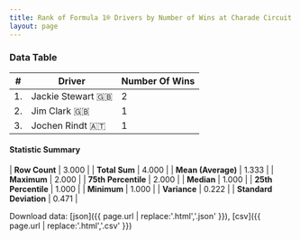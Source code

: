 ```yaml
---
title: Rank of Formula 1® Drivers by Number of Wins at Charade Circuit
layout: page
---
```


<canvas id="chart" width="400" height="180"></canvas>
<script>
var data = {
    "datasets": [
        {
            "backgroundColor": [
                "#f3a935",
                "#f3a935",
                "#f3a935"
            ],
            "borderColor": [
                "#f68639",
                "#f68639",
                "#f68639"
            ],
            "borderWidth": 1,
            "data": [
                2.0,
                1.0,
                1.0
            ],
            "label": "Number Of Wins"
        }
    ],
    "labels": [
        "Jackie Stewart",
        "Jim Clark",
        "Jochen Rindt"
    ]
};
var options = {
  legend: {
    display: false
  },
  scales: {
    xAxes: [{
      ticks: {
        beginAtZero: true,
        maxRotation: 180,
        display: window.innerWidth > 800
      }
    }],
    yAxes: [{
      ticks: {
        beginAtZero: true
      }
    }]
  },
  onResize: function(chart, size) {
    chart.options.scales.xAxes[0].ticks.display = size.width > 800;
  }
};
var chart = new Chart("chart", {
    data: data,
    type: 'bar',
    options: options
});
</script>



### Data Table

| # | Driver | Number Of Wins |
|--|--|--|
| 1. | Jackie Stewart 🇬🇧 | 2 |
| 2. | Jim Clark 🇬🇧 | 1 |
| 3. | Jochen Rindt 🇦🇹 | 1 |

#### Statistic Summary

| **Row Count** | 3.000 |
| **Total Sum** | 4.000 |
| **Mean (Average)** | 1.333 |
| **Maximum** | 2.000 |
| **75th Percentile** | 2.000 |
| **Median** | 1.000 |
| **25th Percentile** | 1.000 |
| **Minimum** | 1.000 |
| **Variance** | 0.222 |
| **Standard Deviation** | 0.471 |

Download data: [json]({{ page.url | replace:'.html','.json' }}), [csv]({{ page.url | replace:'.html','.csv' }})
